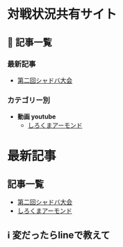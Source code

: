 # 対戦状況共有サイト

## 📝 記事一覧

### 最新記事
- [第二回シャドバ大会](./posts/article1.md)

### カテゴリー別
- **動画 youtube**
  - [しろくまアーモンド]([./posts/programming.md](https://www.youtube.com/results?search_query=%E3%81%97%E3%82%8D%E3%81%8F%E3%81%BE%E3%82%A2%E3%83%BC%E3%83%A2%E3%83%B3%E3%83%89))
<!DOCTYPE html>
<html>
<head>
    <title>対戦状況共有サイト</title>
</head>
<body>
    <h1>最新記事</h1>
    <h2>記事一覧</h2>
    <ul>
        <li><a href="article1.html">第二回シャドバ大会</a></li>
        <li><a href="article2.html">しろくまアーモンド</a></li>
    </ul>
</body>
</html>

## ℹ️ 変だったらlineで教えて
